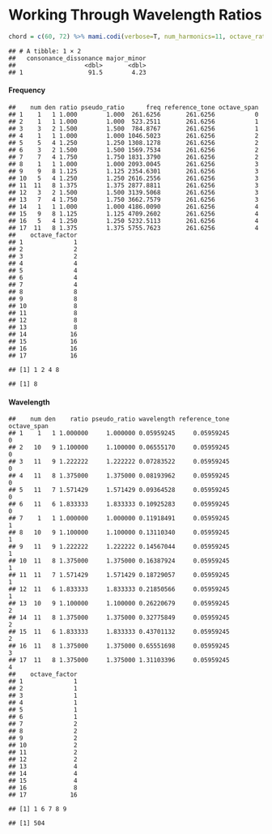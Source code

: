 Working Through Wavelength Ratios
================

``` r
chord = c(60, 72) %>% mami.codi(verbose=T, num_harmonics=11, octave_ratio=2.0)
```

    ## # A tibble: 1 × 2
    ##   consonance_dissonance major_minor
    ##                   <dbl>       <dbl>
    ## 1                  91.5        4.23

#### Frequency

    ##    num den ratio pseudo_ratio      freq reference_tone octave_span
    ## 1    1   1 1.000        1.000  261.6256       261.6256           0
    ## 2    1   1 1.000        1.000  523.2511       261.6256           1
    ## 3    3   2 1.500        1.500  784.8767       261.6256           1
    ## 4    1   1 1.000        1.000 1046.5023       261.6256           2
    ## 5    5   4 1.250        1.250 1308.1278       261.6256           2
    ## 6    3   2 1.500        1.500 1569.7534       261.6256           2
    ## 7    7   4 1.750        1.750 1831.3790       261.6256           2
    ## 8    1   1 1.000        1.000 2093.0045       261.6256           3
    ## 9    9   8 1.125        1.125 2354.6301       261.6256           3
    ## 10   5   4 1.250        1.250 2616.2556       261.6256           3
    ## 11  11   8 1.375        1.375 2877.8811       261.6256           3
    ## 12   3   2 1.500        1.500 3139.5068       261.6256           3
    ## 13   7   4 1.750        1.750 3662.7579       261.6256           3
    ## 14   1   1 1.000        1.000 4186.0090       261.6256           4
    ## 15   9   8 1.125        1.125 4709.2602       261.6256           4
    ## 16   5   4 1.250        1.250 5232.5113       261.6256           4
    ## 17  11   8 1.375        1.375 5755.7623       261.6256           4
    ##    octave_factor
    ## 1              1
    ## 2              2
    ## 3              2
    ## 4              4
    ## 5              4
    ## 6              4
    ## 7              4
    ## 8              8
    ## 9              8
    ## 10             8
    ## 11             8
    ## 12             8
    ## 13             8
    ## 14            16
    ## 15            16
    ## 16            16
    ## 17            16

    ## [1] 1 2 4 8

    ## [1] 8

#### Wavelength

    ##    num den    ratio pseudo_ratio wavelength reference_tone octave_span
    ## 1    1   1 1.000000     1.000000 0.05959245     0.05959245           0
    ## 2   10   9 1.100000     1.100000 0.06555170     0.05959245           0
    ## 3   11   9 1.222222     1.222222 0.07283522     0.05959245           0
    ## 4   11   8 1.375000     1.375000 0.08193962     0.05959245           0
    ## 5   11   7 1.571429     1.571429 0.09364528     0.05959245           0
    ## 6   11   6 1.833333     1.833333 0.10925283     0.05959245           0
    ## 7    1   1 1.000000     1.000000 0.11918491     0.05959245           1
    ## 8   10   9 1.100000     1.100000 0.13110340     0.05959245           1
    ## 9   11   9 1.222222     1.222222 0.14567044     0.05959245           1
    ## 10  11   8 1.375000     1.375000 0.16387924     0.05959245           1
    ## 11  11   7 1.571429     1.571429 0.18729057     0.05959245           1
    ## 12  11   6 1.833333     1.833333 0.21850566     0.05959245           1
    ## 13  10   9 1.100000     1.100000 0.26220679     0.05959245           2
    ## 14  11   8 1.375000     1.375000 0.32775849     0.05959245           2
    ## 15  11   6 1.833333     1.833333 0.43701132     0.05959245           2
    ## 16  11   8 1.375000     1.375000 0.65551698     0.05959245           3
    ## 17  11   8 1.375000     1.375000 1.31103396     0.05959245           4
    ##    octave_factor
    ## 1              1
    ## 2              1
    ## 3              1
    ## 4              1
    ## 5              1
    ## 6              1
    ## 7              2
    ## 8              2
    ## 9              2
    ## 10             2
    ## 11             2
    ## 12             2
    ## 13             4
    ## 14             4
    ## 15             4
    ## 16             8
    ## 17            16

    ## [1] 1 6 7 8 9

    ## [1] 504
